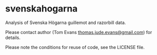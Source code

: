 # svenskahogarna
Analysis of Svenska Högarna guillemot and razorbill data.

Please contact author (Tom Evans <thomas.jude.evans@gmail.com>) for details.

Please note the conditions for reuse of code, see the LICENSE file.
